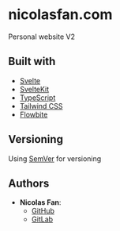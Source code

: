 # nicolasfan.com

Personal website V2

## Built with

- [Svelte](https://svelte.dev/)
- [SvelteKit](https://kit.svelte.dev/)
- [TypeScript](https://www.typescriptlang.org/)
- [Tailwind CSS](https://tailwindcss.com/)
- [Flowbite](https://flowbite.com/)

## Versioning

Using [SemVer](http://semver.org/) for versioning

## Authors

- **Nicolas Fan**:
  - [GitHub](https://github.com/nicfan139)
  - [GitLab](https://gitlab.com/nicfan139)
